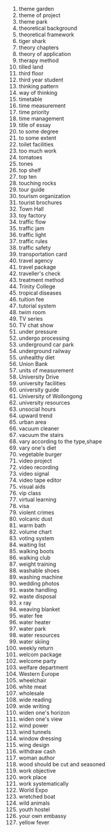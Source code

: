 1. theme garden
2. theme of project
3. theme park
4. theoretical background
5. theoretical framework
6. tiger shark
7. theory chapters
8. theory of application
9. therapy method
10. tilled land
11. third floor
12. third year student
13. thinking pattern
14. way of thinking
15. timetable
16. time measurement
17. time priority
18. time management
19. title of essay
20. to some degree
21. to some extent
22. toilet facilities
23. too much work
24. tomatoes
25. tones
26. top shelf
27. top ten
28. touching rocks
29. tour guide
30. tourism organization
31. tourist brochures
32. Town Hall
33. toy factory
34. traffic flow
35. traffic jam
36. traffic light
37. traffic rules
38. traffic safety
39. transportation card
40. travel agency
41. travel package
42. traveller's check
43. treatment method
44. Trinity College
45. tropical diseases
46. tuition fee
47. tutorial system
48. twim room
49. TV series
50. TV chat show
51. under pressure
52. undergo processing
53. underground car park
54. underground railway
55. unhealthy diet
56. Union Bank
57. units of measurement
58. University Drive
59. university facilities
60. university guide
61. University of Wollongong
62. university resources
63. unsocial hours
64. upward trend
65. urban area
66. vacuum cleaner
67. vacuum the stairs
68. vary according to the type,shape
69. vary one's diet
70. vegetable burger
71. video project
72. video recording
73. video signal
74. video tape editor
75. visual aids
76. vip class
77. virtual learning
78. visa
79. violent crimes
80. volcanic dust
81. warm bath
82. volume chart
83. voting system
84. waiting list
85. walking boots
86. walking club
87. weight training
88. washable shoes
89. washing machine
90. wedding photos
91. waste handling
92. waste disposal
93. x ray
94. weaving blanket
95. water fee
96. water heater
97. water park
98. water resources
99. water skiing
100. weekly return
101. welcom package
102. welcome party
103. welfare department
104. Western Europe
105. wheelchair
106. white meat
107. wholesale
108. wide reading
109. wide writing
110. widen one's horizon
111. widen one's view
112. wind power
113. wind tunnels
114. window dressing
115. wing design
116. withdraw cash
117. woman author
118. wood should be cut and seasoned
119. work objective
120. work place
121. work systematically
122. World Expo
123. wretched boat
124. wild animals
125. youth hostel
126. your own embassy
127. yellow fever
